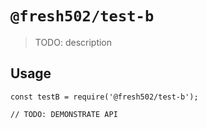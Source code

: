 # `@fresh502/test-b`

> TODO: description

## Usage

```
const testB = require('@fresh502/test-b');

// TODO: DEMONSTRATE API
```
